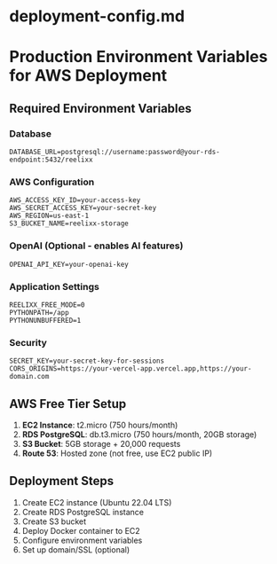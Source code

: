 # deployment-config.md
# Production Environment Variables for AWS Deployment

## Required Environment Variables

### Database
```
DATABASE_URL=postgresql://username:password@your-rds-endpoint:5432/reelixx
```

### AWS Configuration
```
AWS_ACCESS_KEY_ID=your-access-key
AWS_SECRET_ACCESS_KEY=your-secret-key
AWS_REGION=us-east-1
S3_BUCKET_NAME=reelixx-storage
```

### OpenAI (Optional - enables AI features)
```
OPENAI_API_KEY=your-openai-key
```

### Application Settings
```
REELIXX_FREE_MODE=0
PYTHONPATH=/app
PYTHONUNBUFFERED=1
```

### Security
```
SECRET_KEY=your-secret-key-for-sessions
CORS_ORIGINS=https://your-vercel-app.vercel.app,https://your-domain.com
```

## AWS Free Tier Setup

1. **EC2 Instance**: t2.micro (750 hours/month)
2. **RDS PostgreSQL**: db.t3.micro (750 hours/month, 20GB storage)
3. **S3 Bucket**: 5GB storage + 20,000 requests
4. **Route 53**: Hosted zone (not free, use EC2 public IP)

## Deployment Steps

1. Create EC2 instance (Ubuntu 22.04 LTS)
2. Create RDS PostgreSQL instance
3. Create S3 bucket
4. Deploy Docker container to EC2
5. Configure environment variables
6. Set up domain/SSL (optional)
